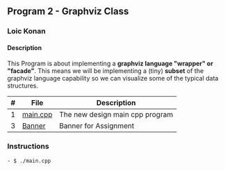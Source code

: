 ## Program 2 - Graphviz Class

### Loic Konan

#### Description

This Program is about implementing a **graphviz language "wrapper" or "facade"**.
This means we will be implementing a (tiny) **subset** of the graphviz language capability so we can visualize some of the typical data structures.

|  #  | File                 | Description                     |
| :-: | -------------------- | ------------------------------- |
|  1  | [main.cpp](main.cpp) | The new design main cpp program |
|  3  | [Banner](Banner)     | Banner for Assignment           |

### Instructions

    - $ ./main.cpp
